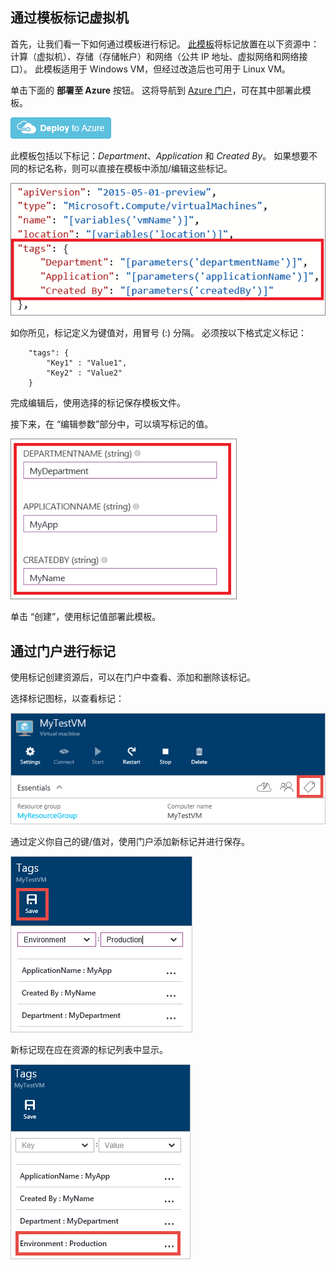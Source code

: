 ## <a name="tagging-a-virtual-machine-through-templates"></a>通过模板标记虚拟机
首先，让我们看一下如何通过模板进行标记。 [此模板](https://github.com/Azure/azure-quickstart-templates/tree/master/101-vm-tags)将标记放置在以下资源中：计算（虚拟机）、存储（存储帐户）和网络（公共 IP 地址、虚拟网络和网络接口）。 此模板适用于 Windows VM，但经过改造后也可用于 Linux VM。

单击下面的 **部署至 Azure** 按钮。 这将导航到 [Azure 门户](https://portal.azure.cn/)，可在其中部署此模板。

[![使用标记进行简单部署](./media/virtual-machines-common-tag/deploy-to-azure-tags.png)](https://portal.azure.cn/#create/Microsoft.Template/uri/https%3A%2F%2Fraw.githubusercontent.com%2FAzure%2Fazure-quickstart-templates%2Fmaster%2F101-vm-tags%2Fazuredeploy.json)

此模板包括以下标记：*Department*、*Application* 和 *Created By*。 如果想要不同的标记名称，则可以直接在模板中添加/编辑这些标记。

![模板中的 Azure 标记](./media/virtual-machines-common-tag/azure-tags-in-a-template.png)

如你所见，标记定义为键值对，用冒号 (:) 分隔。 必须按以下格式定义标记：

        "tags": {
            "Key1" : "Value1",
            "Key2" : "Value2"
        }

完成编辑后，使用选择的标记保存模板文件。

接下来，在  “编辑参数”部分中，可以填写标记的值。

![通过 Azure 门户编辑标记](./media/virtual-machines-common-tag/edit-tags-in-azure-portal.png)

单击  “创建”，使用标记值部署此模板。

## <a name="tagging-through-the-portal"></a>通过门户进行标记
使用标记创建资源后，可以在门户中查看、添加和删除该标记。

选择标记图标，以查看标记：

![Azure 门户中的标记图标](./media/virtual-machines-common-tag/azure-portal-tags-icon.png)

通过定义你自己的键/值对，使用门户添加新标记并进行保存。

![通过 Azure 门户添加新标记](./media/virtual-machines-common-tag/azure-portal-add-new-tag.png)

新标记现在应在资源的标记列表中显示。

![Azure 门户中保存的新标记](./media/virtual-machines-common-tag/azure-portal-saved-new-tag.png)